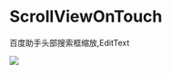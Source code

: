 ScrollViewOnTouch
=================

百度助手头部搜索框缩放,EditText

![](https://github.com/18236887539/ScrollViewOnTouch/blob/master/1.gif)
